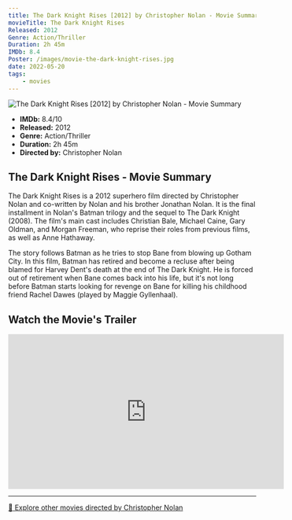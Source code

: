 ```yaml
---
title: The Dark Knight Rises [2012] by Christopher Nolan - Movie Summary
movieTitle: The Dark Knight Rises
Released: 2012
Genre: Action/Thriller
Duration: 2h 45m
IMDb: 8.4
Poster: /images/movie-the-dark-knight-rises.jpg
date: 2022-05-20
tags:
    - movies
---
```


![The Dark Knight Rises [2012] by Christopher Nolan - Movie Summary](/images/movie-the-dark-knight-rises.jpg)

- **IMDb:** 8.4/10
- **Released:** 2012
- **Genre:** Action/Thriller
- **Duration:** 2h 45m
- **Directed by:** Christopher Nolan

## The Dark Knight Rises - Movie Summary

The Dark Knight Rises is a 2012 superhero film directed by Christopher Nolan and co-written by Nolan and his brother Jonathan Nolan. It is the final installment in Nolan's Batman trilogy and the sequel to The Dark Knight (2008). The film's main cast includes Christian Bale, Michael Caine, Gary Oldman, and Morgan Freeman, who reprise their roles from previous films, as well as Anne Hathaway.

The story follows Batman as he tries to stop Bane from blowing up Gotham City. In this film, Batman has retired and become a recluse after being blamed for Harvey Dent's death at the end of The Dark Knight. He is forced out of retirement when Bane comes back into his life, but it's not long before Batman starts looking for revenge on Bane for killing his childhood friend Rachel Dawes (played by Maggie Gyllenhaal).

## Watch the Movie's Trailer

<iframe width="560" height="315" src="https://www.youtube-nocookie.com/embed/g8evyE9TuYk" title="YouTube video player" frameborder="0" allow="accelerometer; autoplay; clipboard-write; encrypted-media; gyroscope; picture-in-picture" allowfullscreen></iframe>

---

[🍿 Explore other movies directed by Christopher Nolan](/)